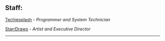 ## Staff:

[Techiesplash](https://github.com/Techiesplash) - *Programmer and System Technician*

[StarrDraws](https://github.com/StarrDraws) - *Artist and Executive Director*

---

